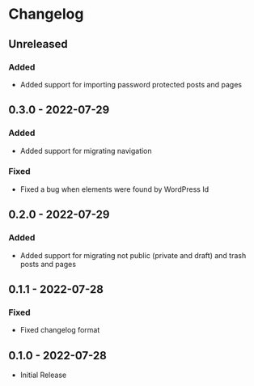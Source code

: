 # Changelog

## Unreleased
### Added
- Added support for importing password protected posts and pages

## 0.3.0 - 2022-07-29
### Added
- Added support for migrating navigation

### Fixed
- Fixed a bug when elements were found by WordPress Id

## 0.2.0 - 2022-07-29
### Added
- Added support for migrating not public (private and draft) and trash posts and pages

## 0.1.1 - 2022-07-28
### Fixed
- Fixed changelog format

## 0.1.0 - 2022-07-28
- Initial Release